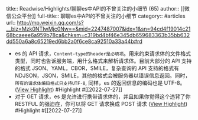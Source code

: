 title:: Readwise/Highlights/聊聊es中API的不曾关注的小细节 (65)
author:: [[微信公众平台]]
full-title:: 聊聊es中API的不曾关注的小细节
category:: #articles
url:: http://mp.weixin.qq.com/s?__biz=Mzk0NTIwMjc0Nw==&mid=2247487007&idx=1&sn=94cd4f19014c2168bcaeee6a959b78ca&chksm=c319bd4bf46e345db659683363b35bb632dd550a6a8c65219ed6bb2a0f6ce8ca92510a33a44b#rd

- es 的 API 请求，`Content-type的header是必填项`。用来约束请求体的文件格式类型，同时也告诉服务端，用什么格式来解析请求体。目前大部分的 API 支持的格式 JSON、YAML，CBOR，SMILE，复杂查询的 API 支持的格式有 NDJSON，JSON，SMILE，其他的格式会被服务器以错误信息返回。同时，`所有的请求体编码格式只支持UTF-8`, 同样，es 的返回信息的编码也是 UTF-8。 ([View Highlight](https://read.readwise.io/read/01g8yqmft63pep2ey682qjvfs4)) #Highlight #[[2022-07-27]]
- 对于 GET 请求，es 是允许进行携带请求体的，并且如果你觉得这个违背了你 RESTFUL 的强迫症，你可以将 GET 请求换成 POST 请求 ([View Highlight](https://read.readwise.io/read/01g8yqt75jmry6cpy92zsqvs0s)) #Highlight #[[2022-07-27]]